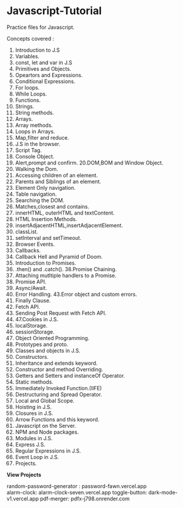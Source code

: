 # Javascript-Tutorial
Practice files for Javascript.

Concepts covered :

1.  Introduction to J.S 
2.  Variables. 
3.  const, let and var in J.S 
4.  Primitives and Objects. 
5.  Opeartors and Expressions. 
6.  Conditional Expressions. 
7.  For loops. 
8.  While Loops. 
9.  Functions. 
10. Strings. 
11. String methods. 
12. Arrays. 
13. Array methods. 
14. Loops in Arrays. 
15. Map,filter and reduce. 
16. J.S in the browser. 
17. Script Tag. 
18. Console Object. 
19. Alert,prompt and confirm. 20.DOM,BOM and Window Object. 
21. Walking the Dom. 
22. Accessing children of an element. 
23. Parents and Siblings of an element. 
24. Element Only navigation. 
25. Table navigation. 
26. Searching the DOM. 
27. Matches,closest and contains. 
28. innerHTML, outerHTML and textContent. 
29. HTML Insertion Methods. 
30. insertAdjacentHTML,insertAdjacentElement. 
31. classList. 
32. setInterval and setTimeout. 
33. Browser Events. 
34. Callbacks. 
35. Callback Hell and Pyramid of Doom. 
36. Introduction to Promises. 
37. .then() and .catch(). 38.Promise Chaining. 
39. Attaching mutltiple handlers to a Promise. 
40. Promise API. 
41. Async/Await. 
42. Error Handling. 43.Error object and custom errors. 
44. Finally Clause. 
45. Fetch API. 
46. Sending Post Request with Fetch API.
47. 47.Cookies in J.S. 
48. localStorage. 
49. sessionStorage. 
50. Object Oriented Programming. 
51. Prototypes and proto. 
52. Classes and objects in J.S. 
53. Constructors. 
54. Inheritance and extends keyword. 
55. Constructor and method Overriding. 
56. Getters and Setters and instanceOf Operator. 
57. Static methods. 
58. Immediately Invoked Function.(IIFE) 
59. Destructuring and Spread Operator. 
60. Local and Global Scope. 
61. Hoisting in J.S. 
62. Closures in J.S. 
63. Arrow Functions and this keyword. 
64. Javascript on the Server.
65. NPM and Node packages. 
66. Modules in J.S. 
67. Express J.S. 
68. Regular Expressions in J.S. 
69. Event Loop in J.S. 
70. Projects.

<b> View Projects </b>

random-password-generator : password-fawn.vercel.app  
alarm-clock: alarm-clock-seven.vercel.app
toggle-button: dark-mode-v1.vercel.app
pdf-merger: pdfx-j798.onrender.com
